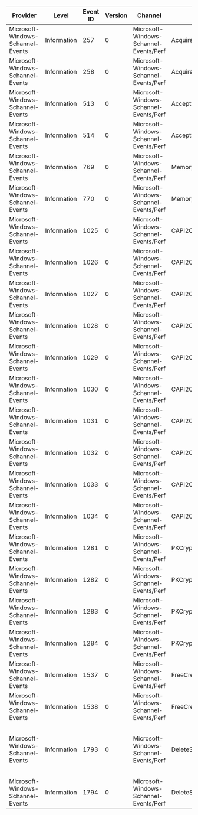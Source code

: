 Provider                           |  Level        |  Event ID  |  Version  |  Channel                                 |  Task                     |  Opcode    |  Keyword  |  Message
-----------------------------------|---------------|------------|-----------|------------------------------------------|---------------------------|------------|-----------|---------------------------------------------------------------------------------------------------------------
Microsoft-Windows-Schannel-Events  |  Information  |  257       |  0        |  Microsoft-Windows-Schannel-Events/Perf  |  AcquireCredentialHandle  |  Start     |           |
Microsoft-Windows-Schannel-Events  |  Information  |  258       |  0        |  Microsoft-Windows-Schannel-Events/Perf  |  AcquireCredentialHandle  |  Stop      |           |
Microsoft-Windows-Schannel-Events  |  Information  |  513       |  0        |  Microsoft-Windows-Schannel-Events/Perf  |  AcceptSecurityContext    |  Start     |           |
Microsoft-Windows-Schannel-Events  |  Information  |  514       |  0        |  Microsoft-Windows-Schannel-Events/Perf  |  AcceptSecurityContext    |  Stop      |           |
Microsoft-Windows-Schannel-Events  |  Information  |  769       |  0        |  Microsoft-Windows-Schannel-Events/Perf  |  MemoryAllocation         |  Allocate  |           |
Microsoft-Windows-Schannel-Events  |  Information  |  770       |  0        |  Microsoft-Windows-Schannel-Events/Perf  |  MemoryAllocation         |  Free      |           |
Microsoft-Windows-Schannel-Events  |  Information  |  1025      |  0        |  Microsoft-Windows-Schannel-Events/Perf  |  CAPI2Calls               |  Start     |           |
Microsoft-Windows-Schannel-Events  |  Information  |  1026      |  0        |  Microsoft-Windows-Schannel-Events/Perf  |  CAPI2Calls               |  Stop      |           |
Microsoft-Windows-Schannel-Events  |  Information  |  1027      |  0        |  Microsoft-Windows-Schannel-Events/Perf  |  CAPI2Calls               |  Start     |           |
Microsoft-Windows-Schannel-Events  |  Information  |  1028      |  0        |  Microsoft-Windows-Schannel-Events/Perf  |  CAPI2Calls               |  Stop      |           |
Microsoft-Windows-Schannel-Events  |  Information  |  1029      |  0        |  Microsoft-Windows-Schannel-Events/Perf  |  CAPI2Calls               |  Start     |           |
Microsoft-Windows-Schannel-Events  |  Information  |  1030      |  0        |  Microsoft-Windows-Schannel-Events/Perf  |  CAPI2Calls               |  Stop      |           |
Microsoft-Windows-Schannel-Events  |  Information  |  1031      |  0        |  Microsoft-Windows-Schannel-Events/Perf  |  CAPI2Calls               |  Start     |           |
Microsoft-Windows-Schannel-Events  |  Information  |  1032      |  0        |  Microsoft-Windows-Schannel-Events/Perf  |  CAPI2Calls               |  Stop      |           |
Microsoft-Windows-Schannel-Events  |  Information  |  1033      |  0        |  Microsoft-Windows-Schannel-Events/Perf  |  CAPI2Calls               |  Start     |           |
Microsoft-Windows-Schannel-Events  |  Information  |  1034      |  0        |  Microsoft-Windows-Schannel-Events/Perf  |  CAPI2Calls               |  Stop      |           |
Microsoft-Windows-Schannel-Events  |  Information  |  1281      |  0        |  Microsoft-Windows-Schannel-Events/Perf  |  PKCrypto                 |  Start     |           |
Microsoft-Windows-Schannel-Events  |  Information  |  1282      |  0        |  Microsoft-Windows-Schannel-Events/Perf  |  PKCrypto                 |  Stop      |           |
Microsoft-Windows-Schannel-Events  |  Information  |  1283      |  0        |  Microsoft-Windows-Schannel-Events/Perf  |  PKCrypto                 |  Start     |           |
Microsoft-Windows-Schannel-Events  |  Information  |  1284      |  0        |  Microsoft-Windows-Schannel-Events/Perf  |  PKCrypto                 |  Stop      |           |
Microsoft-Windows-Schannel-Events  |  Information  |  1537      |  0        |  Microsoft-Windows-Schannel-Events/Perf  |  FreeCredentialHandle     |  Start     |           |
Microsoft-Windows-Schannel-Events  |  Information  |  1538      |  0        |  Microsoft-Windows-Schannel-Events/Perf  |  FreeCredentialHandle     |  Stop      |           |
Microsoft-Windows-Schannel-Events  |  Information  |  1793      |  0        |  Microsoft-Windows-Schannel-Events/Perf  |  DeleteSecurityContext    |  Start     |           |  A TLS Security Context handle is being deleted.   Context handle: {ContextHandle}   Target name: {TargetName}
Microsoft-Windows-Schannel-Events  |  Information  |  1794      |  0        |  Microsoft-Windows-Schannel-Events/Perf  |  DeleteSecurityContext    |  Stop      |           |